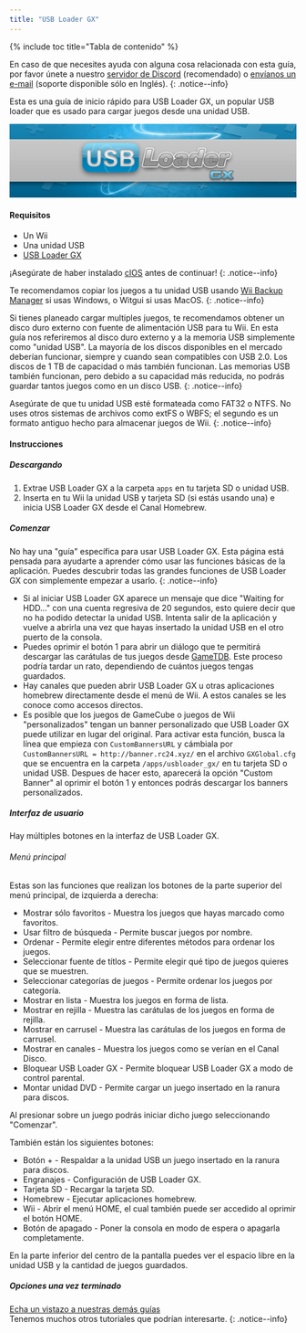 ```yaml
---
title: "USB Loader GX"
---
```


{% include toc title="Tabla de contenido" %}

En caso de que necesites ayuda con alguna cosa relacionada con esta guía, por favor únete a nuestro [servidor de Discord](https://discord.gg/b4Y7jfD) (recomendado) o [envíanos un e-mail](mailto:support@riiconnect24.net) (soporte disponible sólo en Inglés).
{: .notice--info}

Esta es una guía de inicio rápido para USB Loader GX, un popular USB loader que es usado para cargar juegos desde una unidad USB.

![USB Loader GX](/images/usbloadergx.png)

#### Requisitos

* Un Wii
* Una unidad USB
* [USB Loader GX](https://sourceforge.net/projects/usbloadergx/files/latest/download)

¡Asegúrate de haber instalado [cIOS](/cios) antes de continuar!
{: .notice--info}

Te recomendamos copiar los juegos a tu unidad USB usando [Wii Backup Manager](/wiibackupmanager) si usas Windows, o Witgui si usas MacOS.
{: .notice--info}

Si tienes planeado cargar multiples juegos, te recomendamos obtener un disco duro externo con fuente de alimentación USB para tu Wii. En esta guía nos referiremos al disco duro externo y a la memoria USB simplemente como "unidad USB". La mayoría de los discos disponibles en el mercado deberían funcionar, siempre y cuando sean compatibles con USB 2.0. Los discos de 1 TB de capacidad o más también funcionan. Las memorias USB también funcionan, pero debido a su capacidad más reducida, no podrás guardar tantos juegos como en un disco USB.
{: .notice--info}

Asegúrate de que tu unidad USB esté formateada como FAT32 o NTFS. No uses otros sistemas de archivos como extFS o WBFS; el segundo es un formato antiguo hecho para almacenar juegos de Wii.
{: .notice--info}

#### Instrucciones

##### Descargando

1. Extrae USB Loader GX a la carpeta `apps` en tu tarjeta SD o unidad USB.
2. Inserta en tu Wii la unidad USB y tarjeta SD (si estás usando una) e inicia  USB Loader GX desde el Canal Homebrew.

##### Comenzar

No hay una "guía" específica para usar USB Loader GX. Esta página está pensada para ayudarte a aprender cómo usar las funciones básicas de la aplicación. Puedes descubrir todas las grandes funciones de USB Loader GX con simplemente empezar a usarlo.
{: .notice--info}

* Si al iniciar USB Loader GX aparece un mensaje que dice "Waiting for HDD..." con una cuenta regresiva de 20 segundos, esto quiere decir que no ha podido detectar la unidad USB. Intenta salir de la aplicación y vuelve a abrirla una vez que hayas insertado la unidad USB en el otro puerto de la consola.
* Puedes oprimir el botón 1 para abrir un diálogo que te permitirá descargar las carátulas de tus juegos desde [GameTDB](https://gametdb.com/). Este proceso podría tardar un rato, dependiendo de cuántos juegos tengas guardados.
* Hay canales que pueden abrir USB Loader GX u otras aplicaciones homebrew directamente desde el menú de Wii. A estos canales se les conoce como accesos directos.
* Es posible que los juegos de GameCube o juegos de Wii "personalizados" tengan un banner personalizado que USB Loader GX puede utilizar en lugar del original. Para activar esta función, busca la línea que empieza con `CustomBannersURL` y cámbiala por `CustomBannersURL = http://banner.rc24.xyz/` en el archivo `GXGlobal.cfg` que se encuentra en la carpeta `/apps/usbloader_gx/` en tu tarjeta SD o unidad USB. Despues de hacer esto, aparecerá la opción "Custom Banner" al oprimir el botón 1 y entonces podrás descargar los banners personalizados.

##### Interfaz de usuario

Hay múltiples botones en la interfaz de USB Loader GX.

###### Menú principal

Estas son las funciones que realizan los botones de la parte superior del menú principal, de izquierda a derecha:

* Mostrar sólo favoritos - Muestra los juegos que hayas marcado como favoritos.
* Usar filtro de búsqueda - Permite buscar juegos por nombre.
* Ordenar - Permite elegir entre diferentes métodos para ordenar los juegos.
* Seleccionar fuente de títlos - Permite elegir qué tipo de juegos quieres que se muestren.
* Seleccionar categorías de juegos - Permite ordenar los juegos por categoría.
* Mostrar en lista - Muestra los juegos en forma de lista.
* Mostrar en rejilla - Muestra las carátulas de los juegos en forma de rejilla.
* Mostrar en carrusel - Muestra las carátulas de los juegos en forma de carrusel.
* Mostrar en canales - Muestra los juegos como se verían en el Canal Disco.
* Bloquear USB Loader GX - Permite bloquear USB Loader GX a modo de control parental.
* Montar unidad DVD - Permite cargar un juego insertado en la ranura para discos.

Al presionar sobre un juego podrás iniciar dicho juego seleccionando "Comenzar".

También están los siguientes botones:

* Botón + - Respaldar a la unidad USB un juego insertado en la ranura para discos.
* Engranajes - Configuración de USB Loader GX.
* Tarjeta SD - Recargar la tarjeta SD.
* Homebrew - Ejecutar aplicaciones homebrew.
* Wii - Abrir el menú HOME, el cual también puede ser accedido al oprimir el botón HOME.
* Botón de apagado - Poner la consola en modo de espera o apagarla completamente.

En la parte inferior del centro de la pantalla puedes ver el espacio libre en la unidad USB y la cantidad de juegos guardados.

##### Opciones una vez terminado

[Echa un vistazo a nuestras demás guías](site-navigation)<br> Tenemos muchos otros tutoriales que podrían interesarte.
{: .notice--info}
